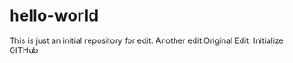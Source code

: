 # hello-world
This is just an initial repository for edit. Another edit.Original Edit.
Initialize GITHub
